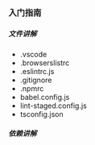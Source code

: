 ### 入门指南

##### 文件讲解
- .vscode
- .browserslistrc
- .eslintrc.js
- .gitignore
- .npmrc
- babel.config.js
- lint-staged.config.js
- tsconfig.json

##### 依赖讲解
